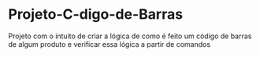 # Projeto-C-digo-de-Barras
Projeto com o intuito de criar a lógica de como é feito um código de barras de algum produto e verificar essa lógica a partir de comandos
